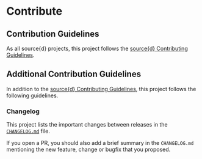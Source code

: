 # Contribute

## Contribution Guidelines

As all source{d} projects, this project follows the [source{d} Contributing Guidelines](https://github.com/src-d/guide/blob/master/engineering/documents/CONTRIBUTING.md).

## Additional Contribution Guidelines

In addition to the [source{d} Contributing Guidelines](https://github.com/src-d/guide/blob/master/engineering/documents/CONTRIBUTING.md), this project follows the following guidelines.

### Changelog

This project lists the important changes between releases in the [`CHANGELOG.md`](https://github.com/src-d/sourced-ce/tree/779edbb6dc3685537338b42b9253d53006ea4d44/CHANGELOG.md) file.

If you open a PR, you should also add a brief summary in the `CHANGELOG.md` mentioning the new feature, change or bugfix that you proposed.

